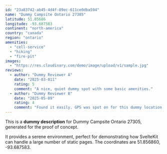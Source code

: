 ```yaml
---
id: "23a83742-ab45-4d4f-89ec-611ce0dba594"
name: "Dummy Campsite Ontario 27305"
latitude: 51.85686
longitude: -93.687583
continent: "north-america"
country: "canada"
region: "ontario"
amenities:
  - "cell-service"
  - "hiking"
  - "fire-pit"
images:
  - "https://res.cloudinary.com/demo/image/upload/v1/sample.jpg"
reviews:
  - author: "Dummy Reviewer A"
    date: "2025-03-011"
    rating: 5
    comment: "A nice, quiet dummy spot with some basic amenities."
  - author: "Dummy Reviewer B"
    date: "2025-05-09"
    rating: 4
    comment: "Found it easily. GPS was spot on for this dummy location."
---
```


This is a **dummy description** for Dummy Campsite Ontario 27305, generated for the proof of concept.

It provides a serene environment, perfect for demonstrating how SvelteKit can handle a large number of static pages. The coordinates are 51.856860, -93.687583.
